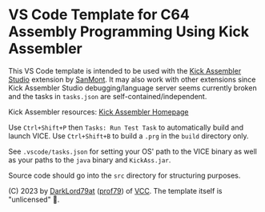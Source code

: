 # VS Code Template for C64 Assembly Programming Using Kick Assembler

This VS Code template is intended to be used with the [Kick Assembler Studio](https://marketplace.visualstudio.com/items?itemName=sanmont.kickass-studio) extension by [SanMont](https://marketplace.visualstudio.com/publishers/sanmont). It may also work with other extensions since Kick Assembler Studio debugging/language server seems currently broken and the tasks in `tasks.json` are self-contained/independent.

Kick Assembler resources: [Kick Assembler Homepage](http://www.theweb.dk/KickAssembler/)

Use `Ctrl+Shift+P` then `Tasks: Run Test Task` to automatically build and launch VICE. Use `Ctrl+Shift+B` to build a `.prg` in the `build` directory only.

See `.vscode/tasks.json` for setting your OS' path to the VICE binary as well as your paths to the `java` binary and `KickAss.jar`.

Source code should go into the `src` directory for structuring purposes.

(C) 2023 by [DarkLord79at](https://github.com/DarkLord79at) ([prof79](https://github.com/prof79)) of [VCC](https://logiker.com/vcc). The template itself is "unlicensed" 🙂.
